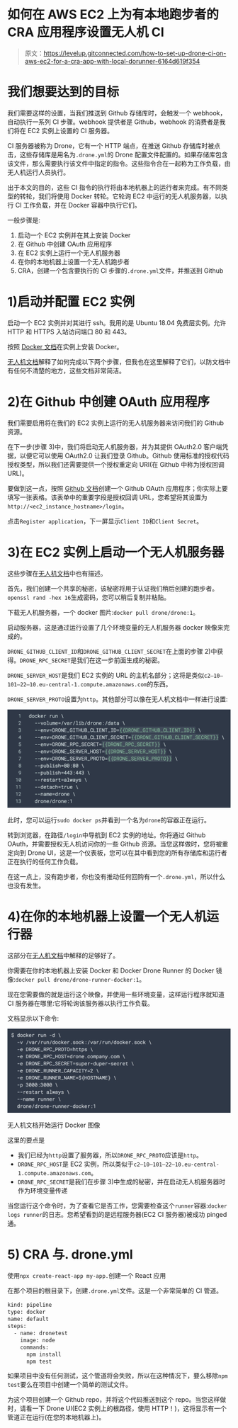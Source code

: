# 如何在 AWS EC2 上为有本地跑步者的 CRA 应用程序设置无人机 CI

> 原文：<https://levelup.gitconnected.com/how-to-set-up-drone-ci-on-aws-ec2-for-a-cra-app-with-local-dorunner-6164d619f354>

# 我们想要达到的目标

我们需要这样的设置，当我们推送到 Github 存储库时，会触发一个 webhook，自动执行一系列 CI 步骤。webhook 提供者是 Github，webhook 的消费者是我们将在 EC2 实例上设置的 CI 服务器。

CI 服务器被称为 Drone，它有一个 HTTP 端点，在推送 Github 存储库时被点击，这些存储库是用名为`.drone.yml`的 Drone 配置文件配置的。如果存储库包含该文件，那么需要执行该文件中指定的指令。这些指令合在一起称为工作负载，由无人机运行人员执行。

出于本文的目的，这些 CI 指令的执行将由本地机器上的运行者来完成。有不同类型的转轮，我们将使用 Docker 转轮。它轮询 EC2 中运行的无人机服务器，以执行 CI 工作负载，并在 Docker 容器中执行它们。

一般步骤是:

1.  启动一个 EC2 实例并在其上安装 Docker
2.  在 Github 中创建 OAuth 应用程序
3.  在 EC2 实例上运行一个无人机服务器
4.  在你的本地机器上设置一个无人机跑步者
5.  CRA，创建一个包含要执行的 CI 步骤的`.drone.yml`文件，并推送到 Github

# 1)启动并配置 EC2 实例

启动一个 EC2 实例并对其进行 ssh。我用的是 Ubuntu 18.04 免费层实例。允许 HTTP 和 HTTPS 入站访问端口 80 和 443。

按照 [Docker 文档](https://docs.docker.com/install/linux/docker-ce/ubuntu/)在实例上安装 Docker。

[无人机文档](https://docs.drone.io/server/provider/github/)解释了如何完成以下两个步骤，但我也在这里解释了它们，以防文档中有任何不清楚的地方，这些文档非常简洁。

# 2)在 Github 中创建 OAuth 应用程序

我们需要启用将在我们的 EC2 实例上运行的无人机服务器来访问我们的 Github 资源。

在下一步(步骤 3)中，我们将启动无人机服务器，并为其提供 OAuth2.0 客户端凭据，以便它可以使用 OAuth2.0 让我们登录 Github。Github 使用标准的授权代码授权类型，所以我们还需要提供一个授权重定向 URI(在 Github 中称为授权回调 URL)。

要做到这一点，按照 [Github 文档](https://developer.github.com/apps/building-oauth-apps/creating-an-oauth-app/)创建一个 Github OAuth 应用程序；你实际上要填写一张表格。该表单中的重要字段是授权回调 URL，您希望将其设置为`http://<ec2_instance_hostname>/login`。

点击`Register application`，下一屏显示`Client ID`和`Client Secret`。

# 3)在 EC2 实例上启动一个无人机服务器

这些步骤在[无人机文档](https://docs.drone.io/server/provider/github/)中也有描述。

首先，我们创建一个共享的秘密，该秘密将用于认证我们稍后创建的跑步者。`openssl rand -hex 16`生成密码，您可以稍后复制并粘贴。

下载无人机服务器，一个 docker 图片:`docker pull drone/drone:1`。

启动服务器，这是通过运行设置了几个环境变量的无人机服务器 docker 映像来完成的。

`DRONE_GITHUB_CLIENT_ID`和`DRONE_GITHUB_CLIENT_SECRET`在上面的步骤 2)中获得。`DRONE_RPC_SECRET`是我们在这一步前面生成的秘密。

`DRONE_SERVER_HOST`是我们 EC2 实例的 URL 的主机名部分；这将是类似`c2–10–101–22–10.eu-central-1.compute.amazonaws.com`的东西。

`DRONE_SERVER_PROTO`设置为`http`。其他部分可以像在无人机文档中一样进行设置:

![](img/afd0c6183a47ed39c8785db1a8b249f0.png)

此时，您可以运行`sudo docker ps`并看到一个名为`drone`的容器正在运行。

转到浏览器，在路径`/login`中导航到 EC2 实例的地址。你将通过 Github OAuth，并需要授权无人机访问你的一些 Github 资源。当您这样做时，您将被重定向到 Drone UI，这是一个仪表板，您可以在其中看到您的所有存储库和运行者正在执行的任何工作负载。

在这一点上，没有跑步者，你也没有推动任何回购有一个`.drone.yml`，所以什么也没有发生。

# 4)在你的本地机器上设置一个无人机运行器

这部分在[无人机文档](https://docs.drone.io/runner/docker/installation/linux/)中解释的足够好了。

你需要在你的本地机器上安装 Docker 和 Docker Drone Runner 的 Docker 镜像:`docker pull drone/drone-runner-docker:1`。

现在您需要做的就是运行这个映像，并使用一些环境变量，这样运行程序就知道 CI 服务器在哪里:它将轮询该服务器以执行工作负载。

文档显示以下命令:

![](img/bff5cfc3323d6a8cbd598785ffcfbdd3.png)

无人机文档开始运行 Docker 图像

这里的要点是

*   我们已经为`http`设置了服务器，所以`DRONE_RPC_PROTO`应该是`http`。
*   `DRONE_RPC_HOST`是 EC2 实例，所以类似于`c2–10–101–22–10.eu-central-1.compute.amazonaws.com`。
*   `DRONE_RPC_SECRET`是我们在步骤 3)中生成的秘密，并在启动无人机服务器时作为环境变量传递

当您运行这个命令时，为了查看它是否工作，您需要检查这个`runner`容器:`docker logs runner`的日志。您希望看到的是远程服务器(EC2 CI 服务器)被成功 pinged 通。

# 5) CRA 与. drone.yml

使用`npx create-react-app my-app.`创建一个 React 应用

在那个项目的根目录下，创建`.drone.yml`文件。这是一个非常简单的 CI 管道。

```
kind: pipeline
type: docker
name: default
steps:
  - name: dronetest
    image: node
    commands:
      npm install
      npm test
```

如果项目中没有任何测试，这个管道将会失败，所以在这种情况下，要么移除`npm test`要么在项目中创建一个简单的测试文件。

为这个项目创建一个 Github repo，并将这个代码推送到这个 repo。当您这样做时，请看一下 Drone UI(EC2 实例上的根路径，使用 HTTP！)，这将显示有一个管道正在运行(在您的本地机器上)。